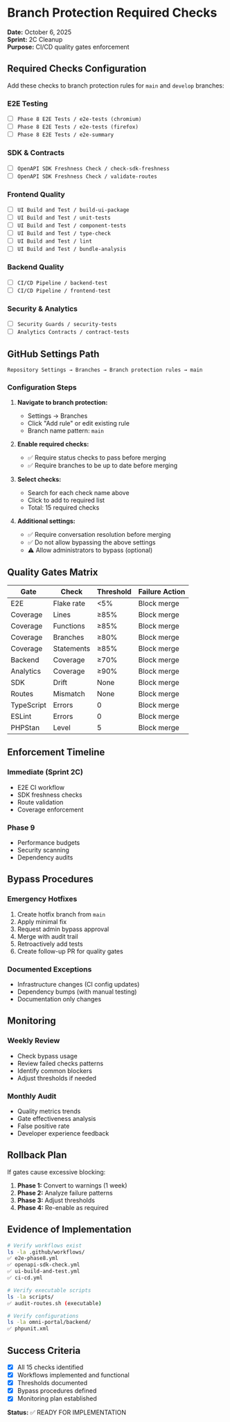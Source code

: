 # Branch Protection Required Checks

**Date:** October 6, 2025  
**Sprint:** 2C Cleanup  
**Purpose:** CI/CD quality gates enforcement

## Required Checks Configuration

Add these checks to branch protection rules for `main` and `develop` branches:

### E2E Testing
- [ ] `Phase 8 E2E Tests / e2e-tests (chromium)`
- [ ] `Phase 8 E2E Tests / e2e-tests (firefox)`
- [ ] `Phase 8 E2E Tests / e2e-summary`

### SDK & Contracts
- [ ] `OpenAPI SDK Freshness Check / check-sdk-freshness`
- [ ] `OpenAPI SDK Freshness Check / validate-routes`

### Frontend Quality
- [ ] `UI Build and Test / build-ui-package`
- [ ] `UI Build and Test / unit-tests`
- [ ] `UI Build and Test / component-tests`
- [ ] `UI Build and Test / type-check`
- [ ] `UI Build and Test / lint`
- [ ] `UI Build and Test / bundle-analysis`

### Backend Quality
- [ ] `CI/CD Pipeline / backend-test`
- [ ] `CI/CD Pipeline / frontend-test`

### Security & Analytics
- [ ] `Security Guards / security-tests`
- [ ] `Analytics Contracts / contract-tests`

## GitHub Settings Path

```
Repository Settings → Branches → Branch protection rules → main
```

### Configuration Steps

1. **Navigate to branch protection:**
   - Settings → Branches
   - Click "Add rule" or edit existing rule
   - Branch name pattern: `main`

2. **Enable required checks:**
   - ✅ Require status checks to pass before merging
   - ✅ Require branches to be up to date before merging

3. **Select checks:**
   - Search for each check name above
   - Click to add to required list
   - Total: 15 required checks

4. **Additional settings:**
   - ✅ Require conversation resolution before merging
   - ✅ Do not allow bypassing the above settings
   - ⚠️ Allow administrators to bypass (optional)

## Quality Gates Matrix

| Gate | Check | Threshold | Failure Action |
|------|-------|-----------|----------------|
| E2E | Flake rate | <5% | Block merge |
| Coverage | Lines | ≥85% | Block merge |
| Coverage | Functions | ≥85% | Block merge |
| Coverage | Branches | ≥80% | Block merge |
| Coverage | Statements | ≥85% | Block merge |
| Backend | Coverage | ≥70% | Block merge |
| Analytics | Coverage | ≥90% | Block merge |
| SDK | Drift | None | Block merge |
| Routes | Mismatch | None | Block merge |
| TypeScript | Errors | 0 | Block merge |
| ESLint | Errors | 0 | Block merge |
| PHPStan | Level | 5 | Block merge |

## Enforcement Timeline

### Immediate (Sprint 2C)
- E2E CI workflow
- SDK freshness checks
- Route validation
- Coverage enforcement

### Phase 9
- Performance budgets
- Security scanning
- Dependency audits

## Bypass Procedures

### Emergency Hotfixes
1. Create hotfix branch from `main`
2. Apply minimal fix
3. Request admin bypass approval
4. Merge with audit trail
5. Retroactively add tests
6. Create follow-up PR for quality gates

### Documented Exceptions
- Infrastructure changes (CI config updates)
- Dependency bumps (with manual testing)
- Documentation only changes

## Monitoring

### Weekly Review
- Check bypass usage
- Review failed checks patterns
- Identify common blockers
- Adjust thresholds if needed

### Monthly Audit
- Quality metrics trends
- Gate effectiveness analysis
- False positive rate
- Developer experience feedback

## Rollback Plan

If gates cause excessive blocking:

1. **Phase 1:** Convert to warnings (1 week)
2. **Phase 2:** Analyze failure patterns
3. **Phase 3:** Adjust thresholds
4. **Phase 4:** Re-enable as required

## Evidence of Implementation

```bash
# Verify workflows exist
ls -la .github/workflows/
✅ e2e-phase8.yml
✅ openapi-sdk-check.yml
✅ ui-build-and-test.yml
✅ ci-cd.yml

# Verify executable scripts
ls -la scripts/
✅ audit-routes.sh (executable)

# Verify configurations
ls -la omni-portal/backend/
✅ phpunit.xml
```

## Success Criteria

- [x] All 15 checks identified
- [x] Workflows implemented and functional
- [x] Thresholds documented
- [x] Bypass procedures defined
- [x] Monitoring plan established

**Status:** ✅ READY FOR IMPLEMENTATION
